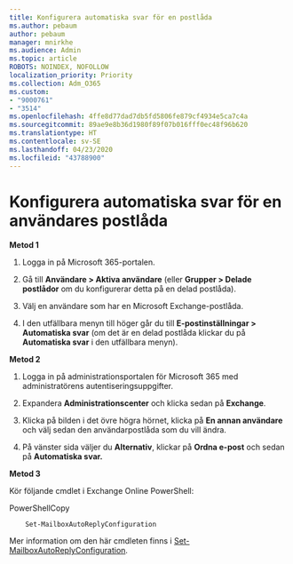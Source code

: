 ```yaml
---
title: Konfigurera automatiska svar för en postlåda
ms.author: pebaum
author: pebaum
manager: mnirkhe
ms.audience: Admin
ms.topic: article
ROBOTS: NOINDEX, NOFOLLOW
localization_priority: Priority
ms.collection: Adm_O365
ms.custom:
- "9000761"
- "3514"
ms.openlocfilehash: 4ffe8d77dad7db5fd5806fe879cf4934e5ca7c4a
ms.sourcegitcommit: 89ae9e8b36d1980f89f07b016fff0ec48f96b620
ms.translationtype: HT
ms.contentlocale: sv-SE
ms.lasthandoff: 04/23/2020
ms.locfileid: "43788900"
---
```

# <a name="set-auto-replies-for-a-users-mailbox"></a>Konfigurera automatiska svar för en användares postlåda

**Metod 1**

1. Logga in på Microsoft 365-portalen.

2. Gå till **Användare > Aktiva användare** (eller **Grupper > Delade postlådor** om du konfigurerar detta på en delad postlåda).

3. Välj en användare som har en Microsoft Exchange-postlåda.

4. I den utfällbara menyn till höger går du till **E-postinställningar > Automatiska svar** (om det är en delad postlåda klickar du på **Automatiska svar** i den utfällbara menyn).

**Metod 2**

1. Logga in på administrationsportalen för Microsoft 365 med administratörens autentiseringsuppgifter.

2. Expandera **Administrationscenter** och klicka sedan på **Exchange**.

3. Klicka på bilden i det övre högra hörnet, klicka på **En annan användare** och välj sedan den användarpostlåda som du vill ändra.

4. På vänster sida väljer du **Alternativ**, klickar på **Ordna e-post** och sedan på **Automatiska svar.**

**Metod 3**

Kör följande cmdlet i Exchange Online PowerShell:

PowerShellCopy

```
    Set-MailboxAutoReplyConfiguration
```

Mer information om den här cmdleten finns i [Set-MailboxAutoReplyConfiguration](https://docs.microsoft.com/powershell/module/exchange/mailboxes/set-mailboxautoreplyconfiguration).
